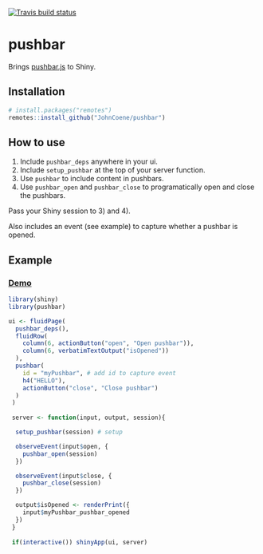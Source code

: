 [![Travis build status](https://travis-ci.org/JohnCoene/pushbar.svg?branch=master)](https://travis-ci.org/JohnCoene/pushbar)

# pushbar

Brings [pushbar.js](https://oncebot.github.io/pushbar.js/) to Shiny.

## Installation

``` r
# install.packages("remotes")
remotes::install_github("JohnCoene/pushbar")
```

## How to use

1. Include `pushbar_deps` anywhere in your ui.
2. Include `setup_pushbar` at the top of your server function.
3. Use `pushbar` to include content in pushbars. 
4. Use `pushbar_open` and `pushbar_close` to programatically open and close the pushbars.

Pass your Shiny session to 3) and 4).

Also includes an event (see example) to capture whether a pushbar is opened.

## Example

### [Demo](https://shiny.john-coene.com/pushbar)

``` r
library(shiny)
library(pushbar)

ui <- fluidPage(
  pushbar_deps(),
  fluidRow(
    column(6, actionButton("open", "Open pushbar")),
    column(6, verbatimTextOutput("isOpened"))
  ),
  pushbar(
    id = "myPushbar", # add id to capture event
    h4("HELLO"),
    actionButton("close", "Close pushbar")
  )
 )
 
 server <- function(input, output, session){

  setup_pushbar(session) # setup

  observeEvent(input$open, {
    pushbar_open(session)
  })  

  observeEvent(input$close, {
    pushbar_close(session)
  })

  output$isOpened <- renderPrint({
    input$myPushbar_pushbar_opened
  })  
 }
 
 if(interactive()) shinyApp(ui, server)
```


